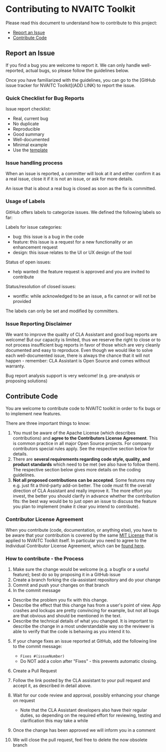 # Contributing to NVAITC Toolkit

Please read this document to understand how to contribute to this project:
 * [Report an Issue](#report-an-issue)
 * [Contribute Code](#contribute-code)

## Report an Issue

If you find a bug you are welcome to report it.
We can only handle well-reported, actual bugs, so please follow the guidelines below.

Once you have familiarized with the guidelines, you can go to the [GitHub issue tracker for NVAITC Toolkit](ADD LINK) to report the issue.

### Quick Checklist for Bug Reports

Issue report checklist:
 * Real, current bug
 * No duplicate
 * Reproducible
 * Good summary
 * Well-documented
 * Minimal example
 * Use the [template](ISSUE_TEMPLATE.md)


### Issue handling process

When an issue is reported, a committer will look at it and either confirm it as a real issue, close it if it is not an issue, or ask for more details.

An issue that is about a real bug is closed as soon as the fix is committed.


### Usage of Labels

GitHub offers labels to categorize issues. We defined the following labels so far:

Labels for issue categories:
 * bug: this issue is a bug in the code
 * feature: this issue is a request for a new functionality or an enhancement request
 * design: this issue relates to the UI or UX design of the tool

Status of open issues:
 * help wanted: the feature request is approved and you are invited to contribute

Status/resolution of closed issues:
 * wontfix: while acknowledged to be an issue, a fix cannot or will not be provided

The labels can only be set and modified by committers.


### Issue Reporting Disclaimer

We want to improve the quality of CLA Assistant and good bug reports are welcome! But our capacity is limited, thus we reserve the right to close or to not process insufficient bug reports in favor of those which are very cleanly documented and easy to reproduce. Even though we would like to solve each well-documented issue, there is always the chance that it will not happen - remember: CLA Assistant is Open Source and comes without warranty.

Bug report analysis support is very welcome! (e.g. pre-analysis or proposing solutions)


## Contribute Code

You are welcome to contribute code to NVAITC toolkit in order to fix bugs or to implement new features.

There are three important things to know:

1.  You must be aware of the Apache License (which describes contributions) and **agree to the Contributors License Agreement**. This is common practice in all major Open Source projects.
 For company contributors special rules apply. See the respective section below for details.
2.  There are **several requirements regarding code style, quality, and product standards** which need to be met (we also have to follow them). The respective section below gives more details on the coding guidelines.
3.  **Not all proposed contributions can be accepted**. Some features may e.g. just fit a third-party add-on better. The code must fit the overall direction of CLA Assistant and really improve it. The more effort you invest, the better you should clarify in advance whether the contribution fits: the best way would be to just open an issue to discuss the feature you plan to implement (make it clear you intend to contribute).

### Contributor License Agreement

When you contribute (code, documentation, or anything else), you have to be aware that your contribution is covered by the same [MIT License](https://opensource.org/licenses/MIT) that is applied to NVAITC Toolkit itself.
In particular you need to agree to the Individual Contributor License Agreement,
which can be [found here](nvaitc-toolkit-cla.md).


### How to contribute - the Process

1.  Make sure the change would be welcome (e.g. a bugfix or a useful feature); best do so by proposing it in a GitHub issue
2.  Create a branch forking the cla-assistant repository and do your change
3.  Commit and push your changes on that branch
4.  In the commit message
 - Describe the problem you fix with this change.
 - Describe the effect that this change has from a user's point of view. App crashes and lockups are pretty convincing for example, but not all bugs are that obvious and should be mentioned in the text.
 - Describe the technical details of what you changed. It is important to describe the change in a most understandable way so the reviewer is able to verify that the code is behaving as you intend it to.
5.  If your change fixes an issue reported at GitHub, add the following line to the commit message:
    - ```Fixes #(issueNumber)```
    - Do NOT add a colon after "Fixes" - this prevents automatic closing.
6.  Create a Pull Request
7.  Follow the link posted by the CLA assistant to your pull request and accept it, as described in detail above.
8.  Wait for our code review and approval, possibly enhancing your change on request
    -   Note that the CLA Assistant developers also have their regular duties, so depending on the required effort for reviewing, testing and clarification this may take a while

9.  Once the change has been approved we will inform you in a comment
10.  We will close the pull request, feel free to delete the now obsolete branch
